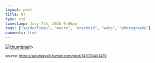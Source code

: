 ```yaml
---
layout: post
title: NT
type: vid
timestamp: July 7th, 2016 9:06pm
tags: ["spiderlings", "macro", "arachnid", "webs", "photography"]
comments: true
---
```

[![thumbnail](http://i3.ytimg.com/vi/6NTFNosbypk/hqdefault.jpg)](https://www.youtube.com/watch?v=6NTFNosbypk)>
  
<small>source: https://saturdayxiii.tumblr.com/post/147074401479</small>